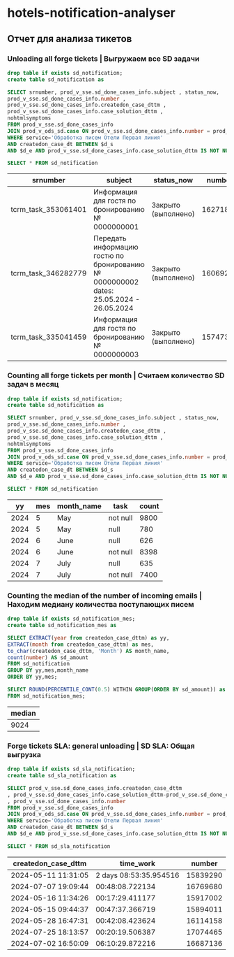 # hotels-notification-analyser

## Отчет для анализа тикетов

### Unloading all forge tickets | Выгружаем все SD задачи

```sql
drop table if exists sd_notification;
create table sd_notification as

SELECT srnumber, prod_v_sse.sd_done_cases_info.subject , status_now,
prod_v_sse.sd_done_cases_info.number ,
prod_v_sse.sd_done_cases_info.createdon_case_dttm ,
prod_v_sse.sd_done_cases_info.case_solution_dttm ,
nohtmlsymptoms
FROM prod_v_sse.sd_done_cases_info
JOIN prod_v_ods_sd.case ON prod_v_sse.sd_done_cases_info.number = prod_v_ods_sd.case.number
WHERE service='Обработка писем Отели Первая линия'
AND createdon_case_dt BETWEEN $d_s
AND $d_e AND prod_v_sse.sd_done_cases_info.case_solution_dttm IS NOT NULL;

SELECT * FROM sd_notification
```


| srnumber | subject | status_now | number | createdon_case_dttm | case_solution_dttm | nohtmlsymptoms |
| ---------| ------- | ---------- | ------ | --------------------| ------------------ | -------------- |
|tcrm_task_353061401 | Информация для гостя по бронированию № 0000000001 | Закрыто (выполнено) | 16271872 | 2024-06-07 02:03:13 | 2024-06-07 02:16:52 | Тестовое содержание письма|
|tcrm_task_346282779 | Передать информацию гостю по бронированию № 0000000002   dates: 25.05.2024 - 26.05.2024 | Закрыто (выполнено) | 16069295 | 2024-05-25 15:41:24 | 2024-05-25 15:45:28 | Тестовое содержание письма|
|tcrm_task_335041459 | Информация для гостя по бронированию № 0000000003 | Закрыто (выполнено) | 15747333 | 2024-05-03 23:52:09 | 2024-05-04 04:55:13 | Тестовое содержание письма|


### Counting all forge tickets per month | Считаем количество SD задач в месяц

```sql
drop table if exists sd_notification;
create table sd_notification as

SELECT srnumber, prod_v_sse.sd_done_cases_info.subject , status_now,
prod_v_sse.sd_done_cases_info.number ,
prod_v_sse.sd_done_cases_info.createdon_case_dttm ,
prod_v_sse.sd_done_cases_info.case_solution_dttm ,
nohtmlsymptoms
FROM prod_v_sse.sd_done_cases_info
JOIN prod_v_ods_sd.case ON prod_v_sse.sd_done_cases_info.number = prod_v_ods_sd.case.number
WHERE service='Обработка писем Отели Первая линия'
AND createdon_case_dt BETWEEN $d_s
AND $d_e AND prod_v_sse.sd_done_cases_info.case_solution_dttm IS NOT NULL;

SELECT * FROM sd_notification
```


|yy | mes | month_name | task | count|
|--- | --- | --- | --- | ---|
|2024 | 5 | May | not null | 9800|
|2024 | 5 | May | null | 780|
|2024 | 6 | June | null | 626|
|2024 | 6 | June | not null | 8398|
|2024 | 7 | July | null | 635|
|2024 | 7 | July | not null | 7400|


### Counting the median of the number of incoming emails | Находим медиану количества поступающих писем

```sql
drop table if exists sd_notification_mes;
create table sd_notification_mes as

SELECT EXTRACT(year from createdon_case_dttm) as yy,
EXTRACT(month from createdon_case_dttm) as mes, 
to_char(createdon_case_dttm, 'Month') AS month_name,
count(number) AS sd_amount
FROM sd_notification
GROUP BY yy,mes,month_name
ORDER BY yy,mes;

SELECT ROUND(PERCENTILE_CONT(0.5) WITHIN GROUP(ORDER BY sd_amount)) as median
FROM sd_notification_mes;
```

| median |
|--- |
| 9024 |


### Forge tickets SLA: general unloading | SD SLA: Общая выгрузка

```sql
drop table if exists sd_sla_notification;
create table sd_sla_notification as

SELECT prod_v_sse.sd_done_cases_info.createdon_case_dttm 
, prod_v_sse.sd_done_cases_info.case_solution_dttm-prod_v_sse.sd_done_cases_info.createdon_case_dttm as time_work
, prod_v_sse.sd_done_cases_info.number
FROM prod_v_sse.sd_done_cases_info
JOIN prod_v_ods_sd.case ON prod_v_sse.sd_done_cases_info.number = prod_v_ods_sd.case.number
WHERE service='Обработка писем Отели Первая линия' 
AND createdon_case_dt BETWEEN $d_s 
AND $d_e AND prod_v_sse.sd_done_cases_info.case_solution_dttm IS NOT NULL;

SELECT * FROM sd_sla_notification
```

|createdon_case_dttm | time_work | number|
|--- | --- | ---|
|2024-05-11   11:31:05 | 2 days 08:53:35.954516 | 15839290|
|2024-07-07   19:09:44 | 00:48:08.722134 | 16769680|
|2024-05-16   11:34:26 | 00:17:29.411177 | 15917002|
|2024-05-15   09:44:37 | 00:47:37.366719 | 15894011|
|2024-05-28   16:47:31 | 00:42:08.423624 | 16114158|
|2024-07-25   18:13:57 | 00:20:19.506387 | 17074465|
|2024-07-02   16:50:09 | 06:10:29.872216 | 16687136|
